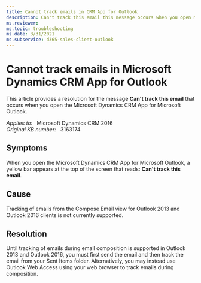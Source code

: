 ```yaml
---
title: Cannot track emails in CRM App for Outlook
description: Can't track this email this message occurs when you open Microsoft Dynamics CRM App for Microsoft Outlook.
ms.reviewer: 
ms.topic: troubleshooting
ms.date: 3/31/2021
ms.subservice: d365-sales-client-outlook
---
```

# Cannot track emails in Microsoft Dynamics CRM App for Outlook

This article provides a resolution for the message **Can't track this email** that occurs when you open the Microsoft Dynamics CRM App for Microsoft Outlook.

_Applies to:_ &nbsp; Microsoft Dynamics CRM 2016  
_Original KB number:_ &nbsp; 3163174

## Symptoms

When you open the Microsoft Dynamics CRM App for Microsoft Outlook, a yellow bar appears at the top of the screen that reads: **Can't track this email**.

## Cause

Tracking of emails from the Compose Email view for Outlook 2013 and Outlook 2016 clients is not currently supported.

## Resolution

Until tracking of emails during email composition is supported in Outlook 2013 and Outlook 2016, you must first send the email and then track the email from your Sent Items folder. Alternatively, you may instead use Outlook Web Access using your web browser to track emails during composition.
